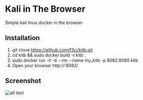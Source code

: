 # Kali in The Browser

 Simple kali linux docker in the browser

## Installation

1. git clone https://github.com/f3ci/kitb.git
2. cd kitb && sudo docker build -t kitb .
3. sudo docker run -it -d --rm --name my_kitb -p 8082:8080 kitb
4. Open your browser http://<docker-ip>:8082/

## Screenshot
![alt text](https://github.com/f3ci/kali-in-the-browser/raw/main/kitb.png)
